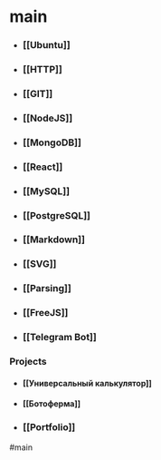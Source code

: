# main
- ### [[Ubuntu]]
- ### [[HTTP]]
- ### [[GIT]]
- ### [[NodeJS]]
- ### [[MongoDB]]
- ### [[React]]
- ### [[MySQL]]
- ### [[PostgreSQL]]
- ### [[Markdown]]
- ### [[SVG]]
- ### [[Parsing]]
- ### [[FreeJS]]
- ### [[Telegram Bot]]

### Projects
- #### [[Универсальный калькулятор]]
- #### [[Ботоферма]]
- ### [[Portfolio]]

#main